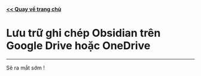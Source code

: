 [**<< Quay về trang chủ**](/Instruction-Notes-Public)

# Lưu trữ ghi chép Obsidian trên Google Drive hoặc OneDrive

---

Sẽ ra mắt sớm !